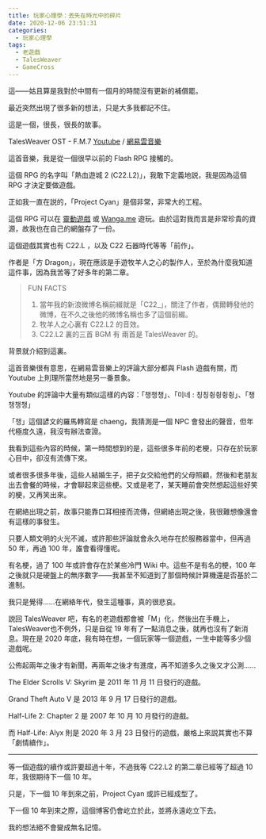 ```yaml
---
title: 玩家心理學：丟失在時光中的碎片
date: 2020-12-06 23:51:31
categories:
  - 玩家心理學
tags:
  - 老遊戲
  - TalesWeaver
  - GameCross
---
```


這——姑且算是我對於中間有一個月的時間沒有更新的補償罷。

最近突然出現了很多新的想法，只是大多我都記不住。

<!-- more -->

這是一個，很長，很長的故事。

TalesWeaver OST - F.M.7   [Youtube](https://music.163.com/#/song?id=27741677) / [網易雲音樂](https://www.youtube.com/watch?v=4sv_T775xbA)

這首音樂，我是從一個很早以前的 Flash RPG 接觸的。

這個 RPG 的名字叫「熱血遊城 2 (C22.L2)」，我敢下定義地説，我是因為這個 RPG 才決定要做遊戲。

正如我一直在説的，「Project Cyan」是個非常，非常大的工程。

這個 RPG 可以在 [靈動遊戲](https://www.mhhf.com/gamev-2039) 或 [Wanga.me](https://wanga.me/40590) 遊玩。由於這對我而言是非常珍貴的資源，故我也在自己的網盤存了一份。

這個遊戲其實也有 C22.L ，以及 C22 石器時代等等「前作」。

作者是「方 Dragon」，現在應該是手遊牧羊人之心的製作人，至於為什麼我知道這件事，因為我苦等了好多年的第二章。

> FUN FACTS
>
> 1. 當年我的新浪微博名稱前綴就是「C22_」，關注了作者，偶爾轉發他的微博，在不久之後他的微博名稱也多了這個前綴。
> 2. 牧羊人之心裏有 C22.L2 的音效。
> 3. C22.L2 裏的三首 BGM 有 兩首是 TalesWeaver 的。

背景就介紹到這裏。

這首音樂很有意思，在網易雲音樂上的評論大部分都與 Flash 遊戲有關，而 Youtube 上則理所當然地是另一番景象。

Youtube 的評論中大量有類似這樣的內容：「챙챙챙」、「미네 : 칭칭췽췽췽췽」、「챙챙챙챙」

「챙」這個諺文的羅馬轉寫是 chaeng，我猜測是一個 NPC 會發出的聲音，但年代極度久遠，我沒有辦法查證。

我看到這些內容的時候，第一時間想到的是，這些很多年前的老梗，只存在於玩家心目中，卻沒有流傳下來。

或者很多很多年後，這些人結婚生子，把子女交給他們的父母照顧，然後和老朋友出去會餐的時候，才會聊起來這些梗。又或是老了，某天睡前會突然想起這些好笑的梗，又再笑出來。

在網絡出現之前，故事只能靠口耳相接而流傳，但網絡出現之後，我很難想像還會有這樣的事發生。

只要人類文明的火光不滅，或許那些評論就會永久地存在於服務器當中，但再過 50 年，再過 100 年，誰會看得懂呢。

有名梗，過了 100 年或許會存在於某些冷門 Wiki 中。這些不是有名的梗，100 年之後就只是硬盤上的無序數字——我甚至不知道到了那個時候計算機還是否基於二進制。

我只是覺得……在網絡年代，發生這種事，真的很悲哀。

説回 TalesWeaver 吧，有名的老遊戲都會被「M」化，然後出在手機上，TalesWeaver也不例外，只是自從 19 年有了一點消息之後，就再也沒有了新消息。現在是 2020 年底，我有時在想，一個玩家等一個遊戲，一生中能等多少個遊戲呢。

公佈起兩年之後才有新聞，再兩年之後才有進度，再不知道多久之後又才公測……

The Elder Scrolls V: Skyrim 是 2011 年 11 月 11 日發行的遊戲。

Grand Theft Auto V 是 2013 年 9 月 17 日發行的遊戲。

Half-Life 2: Chapter 2 是 2007 年 10 月 10 月發行的遊戲。

而 Half-Life: Alyx 則是 2020 年 3 月 23 日發行的遊戲，嚴格上來説其實也不算「劇情續作」。

---

等一個遊戲的續作或許要超過十年，不過我等 C22.L2 的第二章已經等了超過 10 年，我很期待下一個 10 年。

只是，下一個 10 年到來之前，Project Cyan 或許已經成型了。

下一個 10 年到來之際，這個博客仍會屹立於此，並將永遠屹立下去。

我的想法絕不會變成無名記憶。